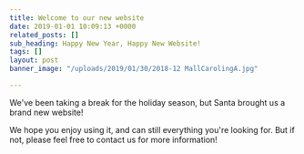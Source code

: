 ```yaml
---
title: Welcome to our new website
date: 2019-01-01 10:09:13 +0000
related_posts: []
sub_heading: Happy New Year, Happy New Website!
tags: []
layout: post
banner_image: "/uploads/2019/01/30/2018-12 MallCarolingA.jpg"

---
```

We've been taking a break for the holiday season, but Santa brought us a brand new website!

 We hope you enjoy using it, and can still everything you're looking for. But if not, please feel free to contact us for more information!